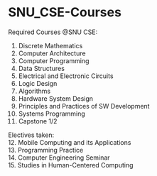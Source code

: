 # SNU_CSE-Courses

Required Courses @SNU CSE:
1. Discrete Mathematics
2. Computer Architecture
3. Computer Programming
4. Data Structures
5. Electrical and Electronic Circuits
6. Logic Design
7. Algorithms
8. Hardware System Design
9. Principles and Practices of SW Development
10. Systems Programming
11. Capstone 1/2

Electives taken:  
12. Mobile Computing and its Applications  
13. Programming Practice  
14. Computer Engineering Seminar  
15. Studies in Human-Centered Computing
